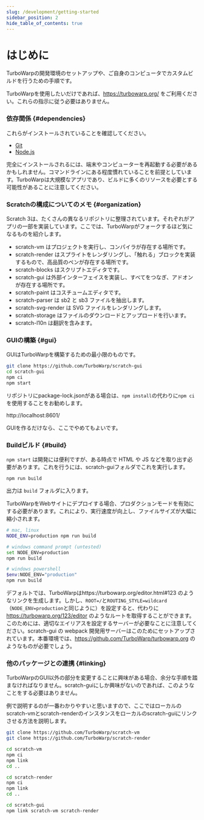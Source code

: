 ```yaml
---
slug: /development/getting-started
sidebar_position: 2
hide_table_of_contents: true
---
```


# はじめに

TurboWarpの開発環境のセットアップや、ご自身のコンピュータでカスタムビルドを行うための手順です。

TurboWarpを使用したいだけであれば、https://turbowarp.org/ をご利用ください。これらの指示に従う必要はありません。

### 依存関係 {#dependencies}

これらがインストールされていることを確認してください。

 - [Git](https://git-scm.com)
 - [Node.js](https://nodejs.org/en/)

完全にインストールされるには、端末やコンピューターを再起動する必要があるかもしれません。コマンドラインにある程度慣れていることを前提としています。TurboWarpは大規模なアプリであり、ビルドに多くのリソースを必要とする可能性があることに注意してください。

### Scratchの構成についてのメモ {#organization}

Scratch 3は、たくさんの異なるリポジトリに整理されています。それぞれがアプリの一部を実装しています。ここでは、TurboWarpがフォークするほど気になるものを紹介します。

 - scratch-vm はプロジェクトを実行し、コンパイラが存在する場所です。
 - scratch-render はスプライトをレンダリングし、「触れる」ブロックを実装するもので、高品質のペンが存在する場所です。
 - scratch-blocks はスクリプトエディタです。
 - scratch-gui は外部インターフェイスを実装し、すべてをつなぎ、アドオンが存在する場所です。
 - scratch-paint はコスチュームエディタです。
 - scratch-parser は sb2 と sb3 ファイルを抽出します。
 - scratch-svg-render は SVG ファイルをレンダリングします。
 - scratch-storage はファイルのダウンロードとアップロードを行います。
 - scratch-l10n は翻訳を含みます。

### GUIの構築 {#gui}

GUIはTurboWarpを構築するための最小限のものです。

```bash
git clone https://github.com/TurboWarp/scratch-gui
cd scratch-gui
npm ci
npm start
```

リポジトリにpackage-lock.jsonがある場合は、`npm install`の代わりに`npm ci`を使用することをお勧めします。

http://localhost:8601/

GUIを作るだけなら、ここでやめてもよいです。

### Buildビルド {#build}

`npm start` は開発には便利ですが、ある時点で HTML や JS などを取り出す必要があります。これを行うには、scratch-guiフォルダでこれを実行します。

```
npm run build
```

出力は `build` フォルダに入ります。

TurboWarpをWebサイトにデプロイする場合、プロダクションモードを有効にする必要があります。これにより、実行速度が向上し、ファイルサイズが大幅に縮小されます。

```bash
# mac, linux
NODE_ENV=production npm run build

# windows command prompt (untested)
set NODE_ENV=production
npm run build

# windows powershell
$env:NODE_ENV="production"
npm run build
```

デフォルトでは、TurboWarpはhttps://turbowarp.org/editor.html#123 のようなリンクを生成します。しかし、`ROOT=/`と`ROUTING_STYLE=wildcard`（`NODE_ENV=production`と同じように）を設定すると、代わりに https://turbowarp.org/123/editor のようなルートを取得することができます。このためには、適切なエイリアスを設定するサーバーが必要なことに注意してください。scratch-gui の webpack 開発用サーバーはこのためにセットアップされています。本番環境では、https://github.com/TurboWarp/turbowarp.org のようなものが必要でしょう。

### 他のパッケージとの連携 {#linking}

TurboWarpのGUI以外の部分を変更することに興味がある場合、余分な手順を踏まなければなりません。scratch-guiにしか興味がないのであれば、このようなことをする必要はありません。

例で説明するのが一番わかりやすいと思いますので、ここではローカルのscratch-vmとscratch-renderのインスタンスをローカルのscratch-guiにリンクさせる方法を説明します。

```bash
git clone https://github.com/TurboWarp/scratch-vm
git clone https://github.com/TurboWarp/scratch-render

cd scratch-vm
npm ci
npm link
cd ..

cd scratch-render
npm ci
npm link
cd ..

cd scratch-gui
npm link scratch-vm scratch-render
```
